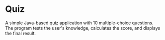 # Quiz
A simple Java-based quiz application with 10 multiple-choice questions. The program tests the user's knowledge, calculates the score, and displays the final result.
